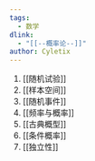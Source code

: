 ```yaml
---
tags:
  - 数学
dlink:
  - "[[--概率论--]]"
author: Cyletix
---
```

1. [[随机试验]]
2. [[样本空间]]
3. [[随机事件]]
4. [[频率与概率]]
5. [[古典概型]]
6. [[条件概率]]
7. [[独立性]]